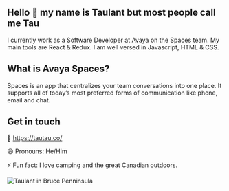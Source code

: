 ## Hello 👋 my name is Taulant but most people call me Tau
I currently work as a Software Developer at Avaya on the Spaces team. My main tools are React & Redux. I am well versed in Javascript, HTML & CSS.

## What is Avaya Spaces?
Spaces is an app that centralizes your team conversations into one place. It supports all of today’s most preferred forms of communication like phone, email and chat.

## Get in touch

🔗 https://tautau.co/

😄 Pronouns: He/Him

⚡  Fun fact: I love camping and the great Canadian outdoors.

![Taulant in Bruce Penninsula](https://tautau.co/assets/images/tautau.gif)

<!--
**taulant/taulant** is a ✨ _special_ ✨ repository because its `README.md` (this file) appears on your GitHub profile.


-->
